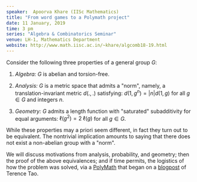 ```yaml
---
speaker:  Apoorva Khare (IISc Mathematics)
title: "From word games to a Polymath project"
date: 11 January, 2019
time: 3 pm
series: "Algebra & Combinatorics Seminar"
venue: LH-1, Mathematics Department
website: http://www.math.iisc.ac.in/~khare/algcomb18-19.html
---
```


Consider the following three properties of a general group $G$:

1. _Algebra:_ $G$ is abelian and torsion-free.

2. _Analysis:_ $G$ is a metric space that admits a "norm", namely, a
translation-invariant metric $d(.,.)$ satisfying: $d(1,g^n) = |n| d(1,g)$
for all $g \in G$ and integers $n$.

3. _Geometry:_ $G$ admits a length function with "saturated"
subadditivity for equal arguments: $\ell(g^2) = 2 \; \ell(g)$ for all $g
\in G$.

While these properties may a priori seem different, in fact they turn out
to be equivalent. The nontrivial implication amounts to saying that there
does not exist a non-abelian group with a "norm".

We will discuss motivations from analysis, probability, and geometry;
then the proof of the above equivalences; and if time permits, the
logistics of how the problem was solved, via a
[PolyMath](http://michaelnielsen.org/polymath1/index.php?title=Linear_norm)
that began on a
[blogpost](https://terrytao.wordpress.com/2017/12/16/bi-invariant-metrics-of-linear-growth-on-the-free-group/)
of Terence Tao.
